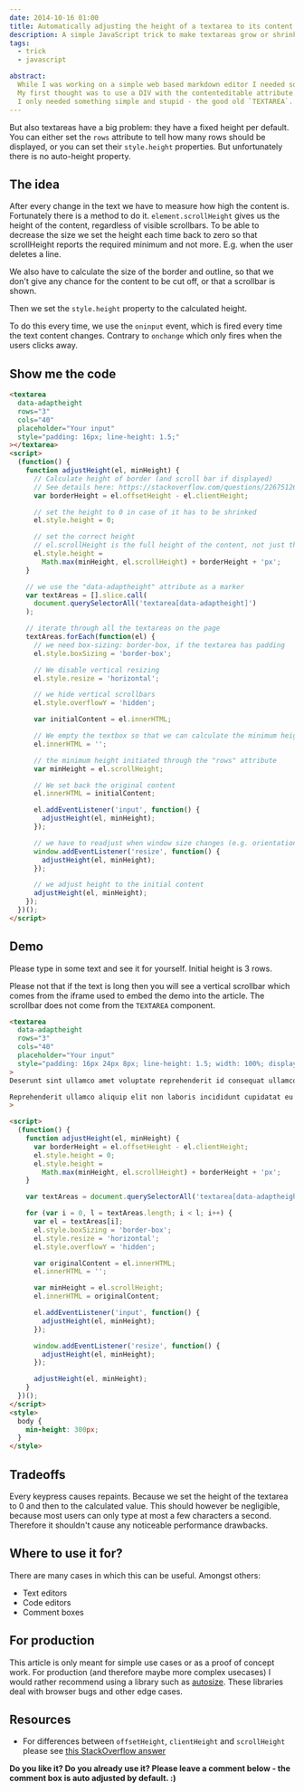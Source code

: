 ```yaml
---
date: 2014-10-16 01:00
title: Automatically adjusting the height of a textarea to its content text
description: A simple JavaScript trick to make textareas grow or shrink in height automatically according to their actual text content.
tags:
  - trick
  - javascript

abstract:
  While I was working on a simple web based markdown editor I needed something where the users can type their texts.
  My first thought was to use a DIV with the contenteditable attribute. But it introduced many problems, which I did not want to fight.
  I only needed something simple and stupid - the good old `TEXTAREA`.
---
```


But also textareas have a big problem: they have a fixed height per default.
You can either set the `rows` attribute to tell how many rows should be displayed, or you can set their `style.height` properties.
But unfortunately there is no auto-height property.

## The idea

After every change in the text we have to measure how high the content is. Fortunately there is a method to do it.
`element.scrollHeight` gives us the height of the content, regardless of visible scrollbars.
To be able to decrease the size we set the height each time back to zero so that scrollHeight reports the required minimum and not more.
E.g. when the user deletes a line.

We also have to calculate the size of the border and outline, so that we don't give any chance for the content to be cut off, or that a scrollbar is shown.

Then we set the `style.height` property to the calculated height.

To do this every time, we use the `oninput` event, which is fired every time the text content changes.
Contrary to `onchange` which only fires when the users clicks away.

## Show me the code

```html
<textarea
  data-adaptheight
  rows="3"
  cols="40"
  placeholder="Your input"
  style="padding: 16px; line-height: 1.5;"
></textarea>
<script>
  (function() {
    function adjustHeight(el, minHeight) {
      // Calculate height of border (and scroll bar if displayed)
      // See details here: https://stackoverflow.com/questions/22675126/what-is-offsetheight-clientheight-scrollheight
      var borderHeight = el.offsetHeight - el.clientHeight;

      // set the height to 0 in case of it has to be shrinked
      el.style.height = 0;

      // set the correct height
      // el.scrollHeight is the full height of the content, not just the visible part
      el.style.height =
        Math.max(minHeight, el.scrollHeight) + borderHeight + 'px';
    }

    // we use the "data-adaptheight" attribute as a marker
    var textAreas = [].slice.call(
      document.querySelectorAll('textarea[data-adaptheight]')
    );

    // iterate through all the textareas on the page
    textAreas.forEach(function(el) {
      // we need box-sizing: border-box, if the textarea has padding
      el.style.boxSizing = 'border-box';

      // We disable vertical resizing
      el.style.resize = 'horizontal';

      // we hide vertical scrollbars
      el.style.overflowY = 'hidden';

      var initialContent = el.innerHTML;

      // We empty the textbox so that we can calculate the minimum height based on the rows attribute
      el.innerHTML = '';

      // the minimum height initiated through the "rows" attribute
      var minHeight = el.scrollHeight;

      // We set back the original content
      el.innerHTML = initialContent;

      el.addEventListener('input', function() {
        adjustHeight(el, minHeight);
      });

      // we have to readjust when window size changes (e.g. orientation change)
      window.addEventListener('resize', function() {
        adjustHeight(el, minHeight);
      });

      // we adjust height to the initial content
      adjustHeight(el, minHeight);
    });
  })();
</script>
```

## Demo

Please type in some text and see it for yourself. Initial height is 3 rows.

Please not that if the text is long then you will see a vertical scrollbar which comes from the iframe used to embed the demo into the article.
The scrollbar does not come from the `TEXTAREA` component.

```html embed
<textarea
  data-adaptheight
  rows="3"
  cols="40"
  placeholder="Your input"
  style="padding: 16px 24px 8px; line-height: 1.5; width: 100%; display: block; border: 12px solid orange; max-width: 500px;"
>
Deserunt sint ullamco amet voluptate reprehenderit id consequat ullamco. Deserunt nostrud irure id et ex sunt exercitation magna dolore eiusmod.

Reprehenderit ullamco aliquip elit non laboris incididunt cupidatat eu quis culpa.</textarea
>

<script>
  (function() {
    function adjustHeight(el, minHeight) {
      var borderHeight = el.offsetHeight - el.clientHeight;
      el.style.height = 0;
      el.style.height =
        Math.max(minHeight, el.scrollHeight) + borderHeight + 'px';
    }

    var textAreas = document.querySelectorAll('textarea[data-adaptheight]');

    for (var i = 0, l = textAreas.length; i < l; i++) {
      var el = textAreas[i];
      el.style.boxSizing = 'border-box';
      el.style.resize = 'horizontal';
      el.style.overflowY = 'hidden';

      var originalContent = el.innerHTML;
      el.innerHTML = '';

      var minHeight = el.scrollHeight;
      el.innerHTML = originalContent;

      el.addEventListener('input', function() {
        adjustHeight(el, minHeight);
      });

      window.addEventListener('resize', function() {
        adjustHeight(el, minHeight);
      });

      adjustHeight(el, minHeight);
    }
  })();
</script>
<style>
  body {
    min-height: 300px;
  }
</style>
```

## Tradeoffs

Every keypress causes repaints. Because we set the height of the textarea to 0 and then to the calculated value.
This should however be negligible, because most users can only type at most a few characters a second.
Therefore it shouldn't cause any noticeable performance drawbacks.

## Where to use it for?

There are many cases in which this can be useful. Amongst others:

- Text editors
- Code editors
- Comment boxes

## For production

This article is only meant for simple use cases or as a proof of concept work.
For production (and therefore maybe more complex usecases) I would rather recommend using a library such as [autosize](https://github.com/jackmoore/autosize).
These libraries deal with browser bugs and other edge cases.

## Resources

- For differences between `offsetHeight`, `clientHeight` and `scrollHeight` please see [this StackOverflow answer](https://stackoverflow.com/a/22675563/2374649)

**Do you like it? Do you already use it? Please leave a comment below - the comment box is auto adjusted by default. :)**
